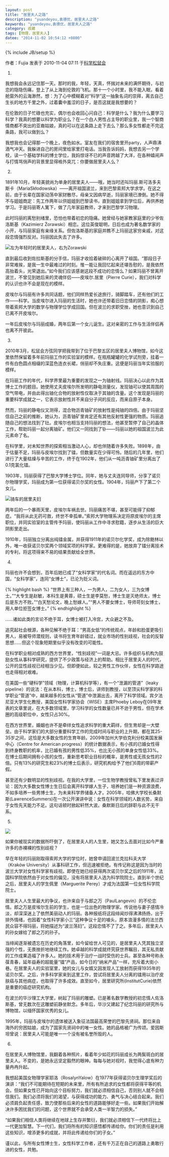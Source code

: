 ```yaml
---
layout: post
title: "居里夫人之路"
description: "yuandeyou,袁德优，居里夫人之路"
keywords: "yuandeyou,袁德优，居里夫人之路"
category: 收藏
tags: [物理，居里夫人]
datee: "2014-11-02 10:54:12 +0800"
---
```

{% include JB/setup %}

作者：Fujia 发表于 2010-11-04 07:11 于[科学松鼠会](http://songshuhui.net/)

1.
我想我会永远记住那一天。那时的我，年轻，天真，怀揣对未来的满怀期待，与初恋的隐隐伤痛，登上了从上海到伦敦的飞机。那十一个小时里，我不能入眠，看着舱窗外的云海渺然，想：为了心中模糊着对“科学”这一抽象名词的崇拜，离去自己生长的地方千里之外，过着囊中羞涩的日子，是否这就是我想要的？

在伦敦的日子忙碌也充实，偶尔也会收回心问自己：科学是什么？我为什么要学习科学？我真的想要以科学为职业么？在一个白人男性占主导的职业里，我一个智商情商都不突出的亚裔姑娘，真的可以在这条路上走下去么？那么多女性都走不完这条路，我可以做到么？

我想我也会记得那一个晚上，夜色如水。室友在我们的宿舍里开party，人声鼎沸酒气冲天。我躲进自己的房间里给家里打电话。当我告诉妈妈，我想去另一个学校，读一个基础学科的博士学位，我妈惊讶不已的声音跨越了大洋，在各种嬉闹声与打情骂俏声的背景里显得格外突兀：你要做居里夫人么？

<!-- more -->

2.
1891年10月，年轻美貌尚为单身的居里夫人——哦，她当时还叫玛丽.斯可洛多夫斯卡（MariaSkłodowska）——离开祖国波兰，来到巴黎索邦大学求学。在这之前，由于长辈在国家动荡中家财散尽，母亲又因病早逝，玛丽家境已潦倒。她不得不与姐姐商定：先工作两年以供姐姐到巴黎读书，直到姐姐拿到学位后，再供养她学习。于是玛丽寄人篱下，做了几年家庭教师，才来到巴黎学习物理。

此时玛丽的离愁别绪里，恐怕也带着初恋的隐痛。她曾经与她家教家庭里的少爷佐洛斯基（Kazimierz Żorawski）相恋。这位英俊聪明，日后也成为著名数学家的小开，与玛丽家庭有亲缘关系。但佐洛斯基的家庭并瞧不上玛丽这家穷亲戚，对这段恋情强烈反对。玛丽因此失去了许多。

![左为年轻时的居里夫人，右为Zorawski](http://songshuhui.net/wp-content/uploads/2010/11/Zorawski_2.jpeg)

直到最后收到佐拉斯基的分手信，玛丽才收拾着破碎的心离开了祖国。“那段日子非常难挨，是我一生中最难过的时刻。惟一能让我回忆起来还堪告慰的，是我依然高抬着头，光荣退出。”如今我们应该感谢这段不成功的恋情么？如果玛丽不曾离开波兰，不曾见到她后来的灵魂伴侣——皮埃尔.居里（Pierre Curie），我们对科学的认识也许不会是现在的模样。

皮埃尔与玛丽有许多共同话题，他们同样热爱长途旅行，骑脚踏车，还有他们的工作——科学。当皮埃尔进入玛丽的生活时，她也许还带着旧日恋情的阴影，痴心想带着索邦大学的数学与物理学位学成回国。但在波兰的求职受挫，她也意识到自己已离不开皮埃尔。

一年后皮埃尔与玛丽成婚，两年后第一个女儿诞生。这对亲密的工作与生活伴侣再也离不开彼此。

3.
2010年3月，松鼠会方弦同学把我带到了位于巴黎五区的居里夫人博物馆，如今这里依然保留着多年前玛丽工作的实验室的模样。在瓶瓶罐罐的化学试剂旁，挂着一件有白色圆点相缀的深蓝色连衣长裙，俏丽却不失庄重。这便是玛丽当年实验服的模样。

在玛丽工作的年代，科学界里最为重要的发现之一为铀射线。玛丽决心以此作为其博士工作的题目。她使用丈夫皮埃尔所发明的静电测量仪，发现铀可以使其周围的空气带电，并由此得出铀化合物的放射性仅取决于其铀的含量。这个发现是玛丽的重要科学成就之一，它表示放射性并不来自分子间的反应，而来自原子本身。

然而，玛丽的静电仪又测得，混合物沥青铀矿的放射性是纯铀的四倍。由于玛丽坚信自己之前的推断，她认为，沥青铀矿里肯定还有其他反射性更强的物质。玛丽追随自己的想法找到了钍。皮埃尔也相当支持玛丽的想法，他甚至暂停了自己的晶体工作，帮助玛丽一起分离铀矿。他们又一同找到了钋——玛丽以她的祖国波兰为此元素命了名。

在科学里，对未知世界的探索相当激动人心，却也伴随着许多失败。1898年，由于估量不足，玛丽与皮埃尔找到了镭，但数量实在少得可怜。随后的几年里，他们进行了大量枯燥与辛苦的工作，终于在1902年，他们从一吨沥青铀矿里分离出了0.1克氯化镭。

1903年，玛丽获得了巴黎大学博士学位。同年，她与丈夫连同导师，分享了诺贝尔物理学奖，玛丽成为第一位获得诺贝尔奖的女性。1904年，玛丽产下了第二个女儿。

![骑车的居里夫妇](http://songshuhui.net/wp-content/uploads/2010/11/BE041607.jpg)

两年后的一个暴雨天里，皮埃尔车祸去世。玛丽痛苦不堪，甚至可能得了抑郁症。“我将从此无药可救，终世不幸孤单。”索邦大学物理系决定将原皮埃尔的主席职位，并同实验室的主管传予玛丽，使玛丽从工作中寻求慰籍，逐步从生活的巨大阴影里走出。

1910年，玛丽独立分离出纯镭金属，并获得1911年的诺贝尔化学奖，成为除鲍林以外，唯一收获诺贝尔奖两个领域奖项的科学家。更难得的是，她放弃了镭分离技术的专利，将这项得来不易的结果贡献给全世界。

4.
玛丽也许不会想到，百年后她已成了“女科学家“的代名词。而在遥远的东方中国，“女科学家”，连同“女博士”，已沦为贬义词。

{% highlight bash  %}
“世界上有三种人，一为男人，二为女人，三为女博士。”“大专生是赵敏，本科生是黄蓉，硕士生是李莫愁，博士生是灭绝师太，博士后是东方不败。”“白天愁论文，晚上愁嫁人。”“男人不要女博士，导师苛刻女博士，用人单位拒签女博士。”
{% endhighlight %}

……诸如此类的言论不绝于耳，女博士被打入冷宫，大众避之不及。

追究起社会根源，各种见解不绝于耳：“男高女低”的传统观点，年龄和脸蛋更吸引男人，易被导师潜规则，读书将生育年龄错过，就业市场的性别歧视，社会的反智思想……但这个现象短期里似乎没有改变的可能性。

在科学职业相对成熟的西方世界里，“性别歧视”一词是大忌。许多组织与机构为鼓励女性从事科学研究，提供了不少政策与经济上的帮助。相比于居里夫人的时代，公开的显性歧视已经相当少见。但即便如此，较之男性工作伙伴，女性在科学路途也走得相对艰难。

在美国一些“硬科学”领域（物理，计算机科学等），有一个“泄漏的管道”（leaky pipeline）的说法：在从本科，博士，博士后，讲师到教授，以至顶尖科学家的科学职业“管道”中，越来越多的女性从“管道”中泄漏出去，离开了科学领域。宾夕法尼亚大学生化教授，美国女性科学家协会（WISE）主席Phoeby Leboy在09年发表的文章里说，在大多数领域里，学习科学的女性数量已并不逊于男性，但在学术圈的高级职位中，女性只占30%。

在西方世界里，婚姻也许不是牵绊女性追求科学的重大羁绊，但生育却是一大壁垒。由于科学家们的大部分重要科学工作的完成时间与职业的上升期，都在其25-35岁之间，这恰是大多数女性的生育年龄。2009年加州大学伯克利分校美国发展中心（Centre for American progress）的统计数据表示，有小孩的已婚女性得到终身教职的机率，比已婚有孩的男性低35%，也比无小孩的单身女性低33%。在博士后期间拥有小孩的女性，重新思考职业目标的概率，是男性或无孩女性的2倍。只有13%的研究生和23%的博士后表示，研究机构给予了他们6周的带薪产假。

甚至还有少数明显的性别歧视。在我的大学里，一位生物学教授曾私下里发表过评论：因为大多数女性博士生日后会离开科学嫁人生子，培养她们是一种资源浪费，不如多培养一些男博士生，为未来科学界储备人才。2005年，哈佛大学校长桑默斯(LawrenceSummers)在一次公开演讲中说：女性在科学领域的人数劣势，来自于女性先天能力不足。这句话顿时掀起轩然大波。桑默斯日后的辞职与此不无干系。

 

5.
![](http://songshuhui.net/wp-content/uploads/2010/11/3334194920_c937cc3ebd.jpg)

如果你被现实的数据所吓倒了，在居里夫人的人生里，她又怎么去面对比如今严重许多的赤裸裸的性别歧视？

早在年轻的玛丽刚取得索邦大学的学位时，她曾申请回波兰克拉科夫大学（Kraków University）从事科研工作，但迅速被拒绝。有传记称这是因为当时的波兰大学对女性科学家有歧视。即使在她已经获得两次诺贝尔奖之后的1911年，法国科学院依然由于对女性的偏见，没有将居里夫人选为科学院院士。直到半个世纪之后，居里夫人的学生佩里（Marguerite Perey）才成为法国第一位女性科学院院士。

居里夫人人生里最大的争议，也许来自于与郎之万（PaulLangevin）的不伦恋情。郎之万是皮埃尔生前的学生，也是一位出色的物理学家。传说他与妻子感情冷淡，却深深迷上了依然美丽动人的玛丽。各种报纸将这段绯闻炒得沸沸扬扬，出于排外情绪，也因着“女性科学家小三”这种争议十足的噱头，原本浪漫多情的法兰西民众容不得玛丽，将她描述为“波兰荡妇”。这段恋情不了了之。多年后，居里夫人的孙女嫁给了郎之万的孙子。

当绯闻逐渐被遗忘在历史的角落里，如今留给世人可见的，是居里夫人凭其独立坚强的个性，无畏挫折地继续工作。她卓越的科学成就终究获世界瞩目，其无私贡献的工作成果造福了许多人。她的技术用于治疗一战时受伤的士兵。甚至各种号称永葆青春，延年益寿的超能量“镭”产品，如今日的“纳米产品”一样，充斥着大街小巷。在居里夫人的实验室里，她的女儿与女婿又因发现人工放射而获得1935年的诺贝尔奖。之后，许多科学家来到这里工作，尝试将居里夫人分离的镭用以治疗皮肤癌与其他病症，也取得了许多成效。直至如今，居里研究所(InstitutCurie)依然是重要的癌症研究机构。

在波兰的华沙理工大学里，树起了玛丽的雕塑。已是著名数学教授的初恋情人佐洛斯基，曾无数次在这雕塑前静坐默念。多年后，华沙又建起了纪念玛丽的研究所与博物馆，以缅怀国家优秀的女儿。

1995年，玛丽与皮埃尔的遗体被送入象征法国最高荣誉的巴黎先贤祠。那位来自海外的穷困姑娘，成为了国家先贤祠中的唯一女性。她的品格被广为传颂。爱因斯坦曾说：居里夫人可能是唯一一个没有被名誉所毁的人。

6.
在居里夫人博物馆里，我翻着各种照片，看着年少如花的玛丽成长为两鬓斑白的居里夫人。不变的，是她永远坚定毅然的眼神。每每与她对视时，我觉得心底有种力量冉冉升起。

我想起美国女物理学家耶洛（RosalynYalow）在1977年获得诺贝尔生理学奖后的演讲：“我们不可能期待在短期的未来里，所有有所追求的女性都将获得平等的机会。但如果女性已开始向这个目标努力，我们就必须相信自己，否则别人就不会相信我们。我们必须将我们的渴望，与获得成功的能力、勇气与决心结合起来。我们必须肩负起责任感，致力使那些后来的女性的道路能够好走一些。如果我们开始解决许多困扰我们的问题，这个世界就不会承受人类一半智力的损失。”

“如果我们相信人类将继续在地球上生存并繁衍，我们就必须相信下一代终将比上一代更加智慧。下一代们，我们将所有的知识感悟都传递给你。你们的责任是利用这些知识，增添更多的成就，并将此传递给你们的子女。”

谨以此，与所有女性博士生，女性科学工作者，还有千万正在自己的道路上勇敢行进的女性，共勉。
